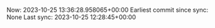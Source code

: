 Now: 2023-10-25 13:36:28.958065+00:00 Earliest commit since sync: None Last sync: 2023-10-25 12:28:45+00:00
